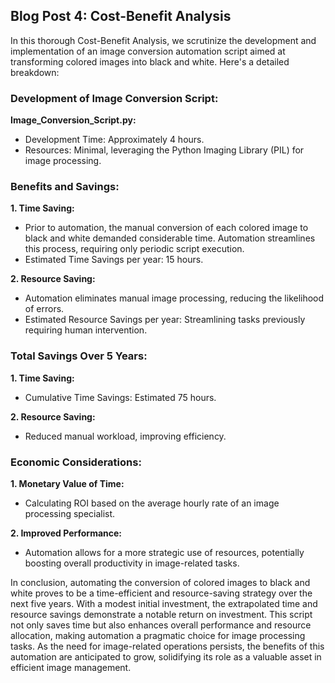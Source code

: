 ## Blog Post 4: Cost-Benefit Analysis

In this thorough Cost-Benefit Analysis, we scrutinize the development and implementation of an image conversion automation script aimed at transforming colored images into black and white. Here's a detailed breakdown:

### Development of Image Conversion Script:

**Image_Conversion_Script.py:**
- Development Time: Approximately 4 hours.
- Resources: Minimal, leveraging the Python Imaging Library (PIL) for image processing.

### Benefits and Savings:

**1. Time Saving:**
- Prior to automation, the manual conversion of each colored image to black and white demanded considerable time. Automation streamlines this process, requiring only periodic script execution.
- Estimated Time Savings per year: 15 hours.

**2. Resource Saving:**
- Automation eliminates manual image processing, reducing the likelihood of errors.
- Estimated Resource Savings per year: Streamlining tasks previously requiring human intervention.

### Total Savings Over 5 Years:

**1. Time Saving:**
- Cumulative Time Savings: Estimated 75 hours.

**2. Resource Saving:**
- Reduced manual workload, improving efficiency.

### Economic Considerations:

**1. Monetary Value of Time:**
- Calculating ROI based on the average hourly rate of an image processing specialist.

**2. Improved Performance:**
- Automation allows for a more strategic use of resources, potentially boosting overall productivity in image-related tasks.

In conclusion, automating the conversion of colored images to black and white proves to be a time-efficient and resource-saving strategy over the next five years. With a modest initial investment, the extrapolated time and resource savings demonstrate a notable return on investment. This script not only saves time but also enhances overall performance and resource allocation, making automation a pragmatic choice for image processing tasks. As the need for image-related operations persists, the benefits of this automation are anticipated to grow, solidifying its role as a valuable asset in efficient image management.